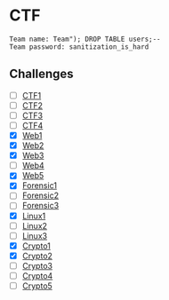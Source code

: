 # CTF
```
Team name: Team"); DROP TABLE users;--
Team password: sanitization_is_hard
```

## Challenges

- [ ] [CTF1](ctf1/README.md)
- [ ] [CTF2](ctf2/README.md)
- [ ] [CTF3](ctf3/README.md)
- [ ] [CTF4](ctf4/README.md)
- [x] [Web1](web1/README.md)
- [x] [Web2](web2/README.md)
- [x] [Web3](web3/README.md)
- [ ] [Web4](web4/README.md)
- [x] [Web5](web5/README.md)
- [x] [Forensic1](forensic1/README.md)
- [ ] [Forensic2](forensic2/README.md)
- [ ] [Forensic3](forensic3/README.md)
- [x] [Linux1](linux1/README.md)
- [ ] [Linux2](linux2/README.md)
- [ ] [Linux3](linux3/README.md)
- [x] [Crypto1](crypto1/README.md)
- [x] [Crypto2](crypto2/README.md)
- [ ] [Crypto3](crypto3/README.md)
- [ ] [Crypto4](crypto4/README.md)
- [ ] [Crypto5](crypto5/README.md)